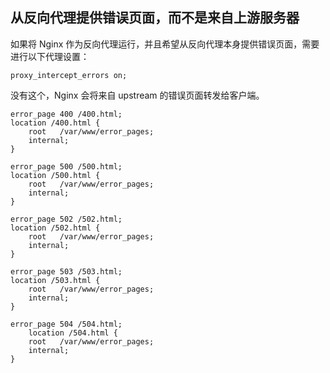 
## 从反向代理提供错误页面，而不是来自上游服务器

如果将 Nginx 作为反向代理运行，并且希望从反向代理本身提供错误页面，需要进行以下代理设置：

```nginx
proxy_intercept_errors on;
```

没有这个，Nginx 会将来自 upstream 的错误页面转发给客户端。

```nginx
error_page 400 /400.html;
location /400.html {
    root   /var/www/error_pages;
    internal;
}

error_page 500 /500.html;
location /500.html {
    root   /var/www/error_pages;
    internal;
}

error_page 502 /502.html;
location /502.html {
    root   /var/www/error_pages;
    internal;
}

error_page 503 /503.html;
location /503.html {
    root   /var/www/error_pages;
    internal;
}

error_page 504 /504.html;
    location /504.html {
    root   /var/www/error_pages;
    internal;
}
```
